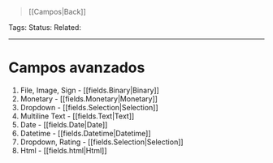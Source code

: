 > [[Campos|Back]]

Tags: 
Status: 
Related: 

___

# Campos avanzados

1. File, Image, Sign  - [[fields.Binary|Binary]]
4. Monetary - [[fields.Monetary|Monetary]]
5. Dropdown - [[fields.Selection|Selection]]
6. Multiline Text - [[fields.Text|Text]]
7. Date - [[fields.Date|Date]]
8. Datetime - [[fields.Datetime|Datetime]]
9. Dropdown, Rating - [[fields.Selection|Selection]]
10. Html - [[fields.html|Html]]
